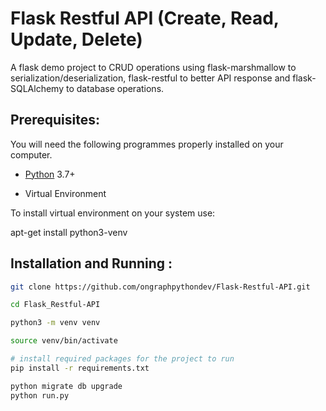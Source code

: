 # Flask Restful API (Create, Read, Update, Delete)

A flask demo project to CRUD operations using flask-marshmallow to serialization/deserialization, flask-restful to better API response and flask-SQLAlchemy to database operations.

## Prerequisites:

You will need the following programmes properly installed on your computer.

* [Python](https://www.python.org/) 3.7+

* Virtual Environment

To install virtual environment on your system use:

apt-get install python3-venv

## Installation and Running :

```bash
git clone https://github.com/ongraphpythondev/Flask-Restful-API.git

cd Flask_Restful-API

python3 -m venv venv

source venv/bin/activate

# install required packages for the project to run
pip install -r requirements.txt

python migrate db upgrade
python run.py
```



